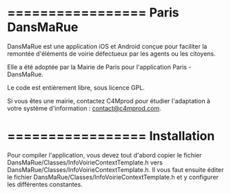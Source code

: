 =================
Paris DansMaRue
=================

DansMaRue est une application iOS et Android conçue pour faciliter la remontée d'éléments de voirie défectueux par les agents ou les citoyens.

Elle a été adoptée par la Mairie de Paris pour l'application Paris - DansMaRue.

Le code est entièrement libre, sous licence GPL.

Si vous êtes une mairie, contactez C4Mprod pour étudier l'adaptation à votre système d'information : contact@c4mprod.com.

=================
Installation
=================
Pour compiler l'application, vous devez tout d'abord copier le fichier DansMaRue/Classes/InfoVoirieContextTemplate.h
vers DansMaRue/Classes/InfoVoirieContextTemplate.h.
Il vous faut ensuite éditer le fichier DansMaRue/Classes/InfoVoirieContextTemplate.h et y configurer les différentes constantes.
